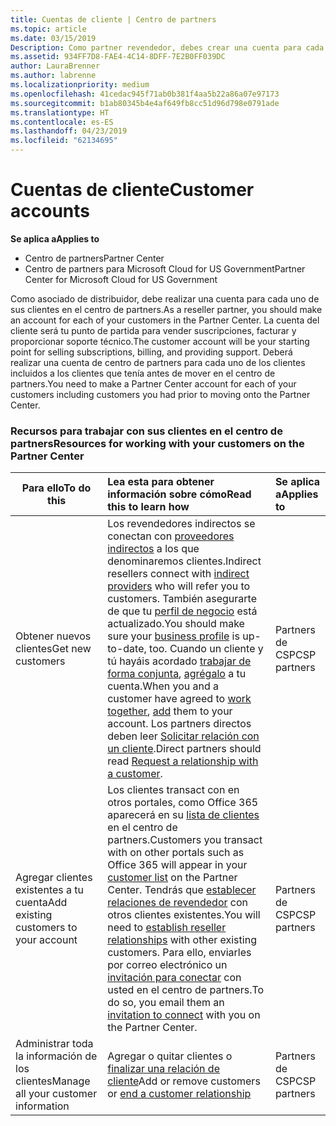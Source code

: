 ```yaml
---
title: Cuentas de cliente | Centro de partners
ms.topic: article
ms.date: 03/15/2019
Description: Como partner revendedor, debes crear una cuenta para cada uno de tus clientes en el Centro de partners. La cuenta del cliente será tu punto de partida para vender suscripciones, facturar y proporcionar soporte técnico.
ms.assetid: 934FF7D8-FAE4-4C14-8DFF-7E2B0FF039DC
author: LauraBrenner
ms.author: labrenne
ms.localizationpriority: medium
ms.openlocfilehash: 41cedac945f71ab0b381f4aa5b22a86a07e97173
ms.sourcegitcommit: b1ab80345b4e4af649fb8cc51d96d798e0791ade
ms.translationtype: HT
ms.contentlocale: es-ES
ms.lasthandoff: 04/23/2019
ms.locfileid: "62134695"
---
```

# <a name="customer-accounts"></a><span data-ttu-id="78777-104">Cuentas de cliente</span><span class="sxs-lookup"><span data-stu-id="78777-104">Customer accounts</span></span>

<span data-ttu-id="78777-105">**Se aplica a**</span><span class="sxs-lookup"><span data-stu-id="78777-105">**Applies to**</span></span>

-  <span data-ttu-id="78777-106">Centro de partners</span><span class="sxs-lookup"><span data-stu-id="78777-106">Partner Center</span></span>
-  <span data-ttu-id="78777-107">Centro de partners para Microsoft Cloud for US Government</span><span class="sxs-lookup"><span data-stu-id="78777-107">Partner Center for Microsoft Cloud for US Government</span></span>


<span data-ttu-id="78777-108">Como asociado de distribuidor, debe realizar una cuenta para cada uno de sus clientes en el centro de partners.</span><span class="sxs-lookup"><span data-stu-id="78777-108">As a reseller partner, you should make an account for each of your customers in the Partner Center.</span></span> <span data-ttu-id="78777-109">La cuenta del cliente será tu punto de partida para vender suscripciones, facturar y proporcionar soporte técnico.</span><span class="sxs-lookup"><span data-stu-id="78777-109">The customer account will be your starting point for selling subscriptions, billing, and providing support.</span></span> <span data-ttu-id="78777-110">Deberá realizar una cuenta de centro de partners para cada uno de los clientes incluidos a los clientes que tenía antes de mover en el centro de partners.</span><span class="sxs-lookup"><span data-stu-id="78777-110">You need to make a Partner Center account for each of your customers including customers you had prior to moving onto the Partner Center.</span></span>

### <a name="resources-for-working-with-your-customers-on-the-partner-center"></a><span data-ttu-id="78777-111">Recursos para trabajar con sus clientes en el centro de partners</span><span class="sxs-lookup"><span data-stu-id="78777-111">Resources for working with your customers on the Partner Center</span></span>

|<span data-ttu-id="78777-112">**Para ello**</span><span class="sxs-lookup"><span data-stu-id="78777-112">**To do this**</span></span>   |<span data-ttu-id="78777-113">**Lea esta para obtener información sobre cómo**</span><span class="sxs-lookup"><span data-stu-id="78777-113">**Read this to learn how**</span></span>   |<span data-ttu-id="78777-114">**Se aplica a**</span><span class="sxs-lookup"><span data-stu-id="78777-114">**Applies to**</span></span>|
|-----------------|:----------------------------|:--------------|
|<span data-ttu-id="78777-115">Obtener nuevos clientes</span><span class="sxs-lookup"><span data-stu-id="78777-115">Get new customers</span></span>|<span data-ttu-id="78777-116">Los revendedores indirectos se conectan con [proveedores indirectos](indirect-reseller-tasks-in-partner-center.md) a los que denominaremos clientes.</span><span class="sxs-lookup"><span data-stu-id="78777-116">Indirect resellers connect with [indirect providers](indirect-reseller-tasks-in-partner-center.md) who will refer you to customers.</span></span> <span data-ttu-id="78777-117">También asegurarte de que tu [perfil de negocio](create-a-marketing-profile.md) está actualizado.</span><span class="sxs-lookup"><span data-stu-id="78777-117">You should make sure your [business profile](create-a-marketing-profile.md) is up-to-date, too.</span></span> <span data-ttu-id="78777-118">Cuando un cliente y tú hayáis acordado [trabajar de forma conjunta](responding-to-referrals.md), [agrégalo](add-a-new-customer.md) a tu cuenta.</span><span class="sxs-lookup"><span data-stu-id="78777-118">When you and a customer have agreed to [work together](responding-to-referrals.md), [add](add-a-new-customer.md) them to your account.</span></span> <span data-ttu-id="78777-119">Los partners directos deben leer [ Solicitar relación con un cliente](request-a-relationship-with-a-customer.md).</span><span class="sxs-lookup"><span data-stu-id="78777-119">Direct partners should read [ Request a relationship with a customer](request-a-relationship-with-a-customer.md).</span></span>|<span data-ttu-id="78777-120">Partners de CSP</span><span class="sxs-lookup"><span data-stu-id="78777-120">CSP partners</span></span>|
|<span data-ttu-id="78777-121">Agregar clientes existentes a tu cuenta</span><span class="sxs-lookup"><span data-stu-id="78777-121">Add existing customers to your account</span></span>   | <span data-ttu-id="78777-122">Los clientes transact con en otros portales, como Office 365 aparecerá en su [lista de clientes](see-your-customer-list.md) en el centro de partners.</span><span class="sxs-lookup"><span data-stu-id="78777-122">Customers you transact with on other portals such as Office 365 will appear in your [customer list](see-your-customer-list.md) on the Partner Center.</span></span> <span data-ttu-id="78777-123">Tendrás que [establecer relaciones de revendedor](indirect-reseller-tasks-in-partner-center.md) con otros clientes existentes.</span><span class="sxs-lookup"><span data-stu-id="78777-123">You will need to [establish reseller relationships](indirect-reseller-tasks-in-partner-center.md) with other existing customers.</span></span> <span data-ttu-id="78777-124">Para ello, enviarles por correo electrónico un [invitación para conectar](responding-to-referrals.md) con usted en el centro de partners.</span><span class="sxs-lookup"><span data-stu-id="78777-124">To do so, you email them an [invitation to connect](responding-to-referrals.md) with you on the Partner Center.</span></span>   | <span data-ttu-id="78777-125">Partners de CSP</span><span class="sxs-lookup"><span data-stu-id="78777-125">CSP partners</span></span>   |
|<span data-ttu-id="78777-126">Administrar toda la información de los clientes</span><span class="sxs-lookup"><span data-stu-id="78777-126">Manage all your customer information</span></span>   | <span data-ttu-id="78777-127">Agregar o quitar clientes o [finalizar una relación de cliente](remove-a-relationship.md)</span><span class="sxs-lookup"><span data-stu-id="78777-127">Add or remove customers or [end a customer relationship](remove-a-relationship.md)</span></span>|   <span data-ttu-id="78777-128">Partners de CSP</span><span class="sxs-lookup"><span data-stu-id="78777-128">CSP partners</span></span> |